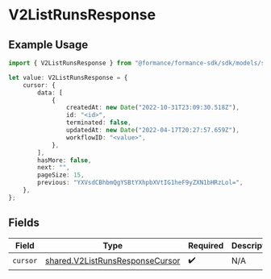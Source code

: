 # V2ListRunsResponse

## Example Usage

```typescript
import { V2ListRunsResponse } from "@formance/formance-sdk/sdk/models/shared";

let value: V2ListRunsResponse = {
    cursor: {
        data: [
            {
                createdAt: new Date("2022-10-31T23:09:30.518Z"),
                id: "<id>",
                terminated: false,
                updatedAt: new Date("2022-04-17T20:27:57.659Z"),
                workflowID: "<value>",
            },
        ],
        hasMore: false,
        next: "",
        pageSize: 15,
        previous: "YXVsdCBhbmQgYSBtYXhpbXVtIG1heF9yZXN1bHRzLol=",
    },
};
```

## Fields

| Field                                                                                     | Type                                                                                      | Required                                                                                  | Description                                                                               |
| ----------------------------------------------------------------------------------------- | ----------------------------------------------------------------------------------------- | ----------------------------------------------------------------------------------------- | ----------------------------------------------------------------------------------------- |
| `cursor`                                                                                  | [shared.V2ListRunsResponseCursor](../../../sdk/models/shared/v2listrunsresponsecursor.md) | :heavy_check_mark:                                                                        | N/A                                                                                       |